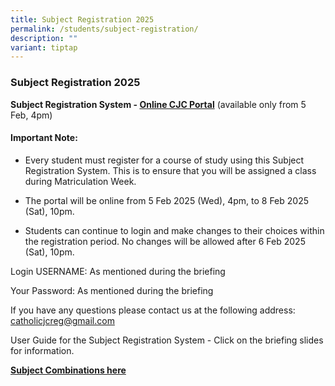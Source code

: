 ```yaml
---
title: Subject Registration 2025
permalink: /students/subject-registration/
description: ""
variant: tiptap
---
```

<h3><strong>Subject Registration 2025</strong></h3>
<p><strong>Subject Registration System - <a href="https://portal.catholicjc.edu.sg/" rel="noopener noreferrer nofollow" target="_blank">Online CJC Portal</a></strong> (available
only from 5 Feb, 4pm)</p>
<h4><strong>Important Note:</strong></h4>
<ul>
<li>
<p>Every student must register for a course of study using this Subject Registration
System. This is to ensure that you will be assigned a class during Matriculation
Week.</p>
</li>
<li>
<p>The portal will be online from 5 Feb 2025 (Wed), 4pm, to 8 Feb 2025 (Sat),
10pm.</p>
</li>
<li>
<p>Students can continue to login and make changes to their choices within
the registration period. No changes will be allowed after 6 Feb 2025 (Sat),
10pm.</p>
</li>
</ul>
<p></p>
<p>Login USERNAME: As mentioned during the briefing</p>
<p>Your Password: As mentioned during the briefing</p>
<p>If you have any questions please contact us at the following address:
<a href="mailto:catholicjcreg@gmail.com" rel="noopener noreferrer nofollow" target="_blank">catholicjcreg@gmail.com</a>
</p>
<p>User Guide for the Subject Registration System - Click on the briefing
slides for information.</p>
<p></p>
<p><strong><a href="https://www.cjc.moe.edu.sg/admission/subject-combinations-2025/" rel="noopener noreferrer nofollow" target="_blank">Subject Combinations here</a></strong>
</p>